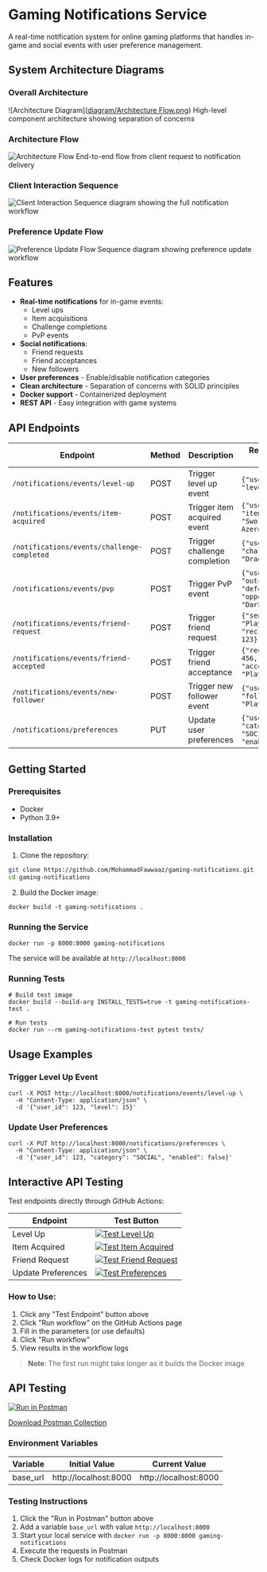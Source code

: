 # Gaming Notifications Service

A real-time notification system for online gaming platforms that handles in-game and social events with user preference management.

## System Architecture Diagrams

### Overall Architecture
![Architecture Diagram]([diagram/Architecture Flow.png](https://github.com/MohammadFawwaaz/GamingNotifications/blob/36475fb1fd515bc7c02a314c7b97f7b5a931398f/diagram/Architecture%20Flow.png))
High-level component architecture showing separation of concerns

### Architecture Flow
![Architecture Flow]([http://url/to/img.png](https://diagrams/Architecture%2520Flow.png))
End-to-end flow from client request to notification delivery

### Client Interaction Sequence
![Client Interaction]([http://url/to/img.png](https://diagrams/Sequence%2520-%2520Client%2520Interaction.png))
Sequence diagram showing the full notification workflow

### Preference Update Flow
![Preference Update Flow]([http://url/to/img.png](https://diagrams/Sequence%2520-%2520Preference%2520Update%2520Flow.png))
Sequence diagram showing preference update workflow

## Features

- **Real-time notifications** for in-game events:
  - Level ups
  - Item acquisitions
  - Challenge completions
  - PvP events
- **Social notifications**:
  - Friend requests
  - Friend acceptances
  - New followers
- **User preferences** - Enable/disable notification categories
- **Clean architecture** - Separation of concerns with SOLID principles
- **Docker support** - Containerized deployment
- **REST API** - Easy integration with game systems

## API Endpoints

| Endpoint | Method | Description | Request Body Example |
|----------|--------|-------------|----------------------|
| `/notifications/events/level-up` | POST | Trigger level up event | `{"user_id": 123, "level": 15}` |
| `/notifications/events/item-acquired` | POST | Trigger item acquired event | `{"user_id": 456, "item_name": "Sword of Azeroth"}` |
| `/notifications/events/challenge-completed` | POST | Trigger challenge completion | `{"user_id": 789, "challenge_name": "Dragon Slayer"}` |
| `/notifications/events/pvp` | POST | Trigger PvP event | `{"user_id": 101, "outcome": "defeated", "opponent_name": "DarkKnight"}` |
| `/notifications/events/friend-request` | POST | Trigger friend request | `{"sender_name": "PlayerX", "recipient_id": 123}` |
| `/notifications/events/friend-accepted` | POST | Trigger friend acceptance | `{"requester_id": 456, "accepter_name": "PlayerY"}` |
| `/notifications/events/new-follower` | POST | Trigger new follower event | `{"user_id": 789, "follower_name": "PlayerZ"}` |
| `/notifications/preferences` | PUT | Update user preferences | `{"user_id": 123, "category": "SOCIAL", "enabled": false}` |

## Getting Started

### Prerequisites

- Docker
- Python 3.9+

### Installation

1. Clone the repository:
```bash
git clone https://github.com/MohammadFawwaaz/gaming-notifications.git
cd gaming-notifications
```

2. Build the Docker image:
```
docker build -t gaming-notifications .
```

### Running the Service
```
docker run -p 8000:8000 gaming-notifications
```

The service will be available at `http://localhost:8000`

### Running Tests
```
# Build test image
docker build --build-arg INSTALL_TESTS=true -t gaming-notifications-test .

# Run tests
docker run --rm gaming-notifications-test pytest tests/
```

## Usage Examples

### Trigger Level Up Event
```
curl -X POST http://localhost:8000/notifications/events/level-up \
  -H "Content-Type: application/json" \
  -d '{"user_id": 123, "level": 15}'
```

### Update User Preferences
```
curl -X PUT http://localhost:8000/notifications/preferences \
  -H "Content-Type: application/json" \
  -d '{"user_id": 123, "category": "SOCIAL", "enabled": false}'
```

## Interactive API Testing

Test endpoints directly through GitHub Actions:

| Endpoint | Test Button |
|----------|-------------|
| Level Up | [![Test Level Up](https://img.shields.io/badge/Test_Endpoint-Run_Level_Up-blue?logo=github)](https://github.com/MohammadFawwaaz/GamingNotifications/actions/workflows/api-test.yml?query=workflow%3A%22API+Test+Runner%22+level-up) |
| Item Acquired | [![Test Item Acquired](https://img.shields.io/badge/Test_Endpoint-Run_Item_Acquired-blue?logo=github)](https://github.com/MohammadFawwaaz/GamingNotifications/actions/workflows/api-test.yml?query=workflow%3A%22API+Test+Runner%22+item-acquired) |
| Friend Request | [![Test Friend Request](https://img.shields.io/badge/Test_Endpoint-Run_Friend_Request-blue?logo=github)](https://github.com/MohammadFawwaaz/GamingNotifications/actions/workflows/api-test.yml?query=workflow%3A%22API+Test+Runner%22+friend-request) |
| Update Preferences | [![Test Preferences](https://img.shields.io/badge/Test_Endpoint-Run_Update_Preferences-blue?logo=github)](https://github.com/MohammadFawwaaz/GamingNotifications/actions/workflows/api-test.yml?query=workflow%3A%22API+Test+Runner%22+update-preferences) |

### How to Use:
1. Click any "Test Endpoint" button above
2. Click "Run workflow" on the GitHub Actions page
3. Fill in the parameters (or use defaults)
4. Click "Run workflow"
5. View results in the workflow logs

> **Note**: The first run might take longer as it builds the Docker image

## API Testing

[![Run in Postman](https://run.pstmn.io/button.svg)](https://app.getpostman.com/run-collection/dd81764f-b24a-44fe-ae87-a4a9719de6d2?action=collection%2Fimport&source=https://raw.githubusercontent.com/MohammadFawwaaz/GamingNotifications/main/postman/Gaming%20Notifications%20API.postman_collection.json)

[Download Postman Collection](https://github.com/MohammadFawwaaz/GamingNotifications/raw/main/postman/Gaming%20Notifications%20API.postman_collection.json)

### Environment Variables
| Variable  | Initial Value       | Current Value       |
|-----------|---------------------|---------------------|
| base_url  | http://localhost:8000 | http://localhost:8000 |

### Testing Instructions
1. Click the "Run in Postman" button above
2. Add a variable `base_url` with value `http://localhost:8000`
3. Start your local service with `docker run -p 8000:8000 gaming-notifications`
4. Execute the requests in Postman
5. Check Docker logs for notification outputs
